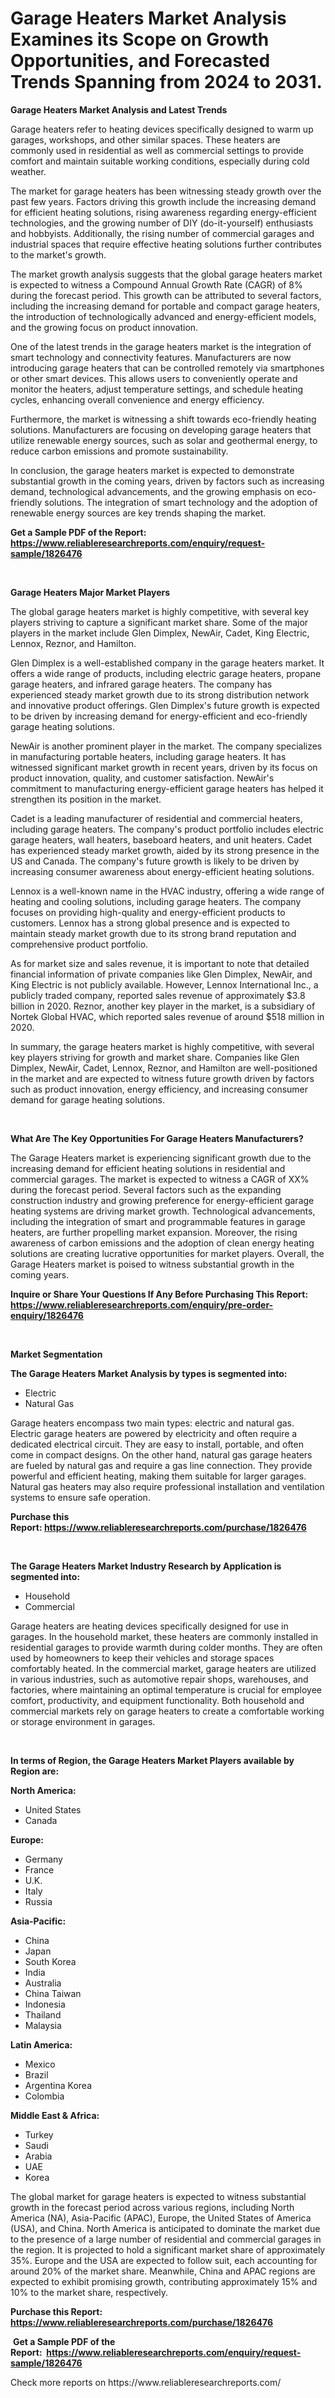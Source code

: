 <p><h1>Garage Heaters Market Analysis Examines its Scope on Growth Opportunities, and Forecasted Trends Spanning from 2024 to 2031.</h1></p><p><strong>Garage Heaters Market Analysis and Latest Trends</strong></p>
<p><p>Garage heaters refer to heating devices specifically designed to warm up garages, workshops, and other similar spaces. These heaters are commonly used in residential as well as commercial settings to provide comfort and maintain suitable working conditions, especially during cold weather.</p><p>The market for garage heaters has been witnessing steady growth over the past few years. Factors driving this growth include the increasing demand for efficient heating solutions, rising awareness regarding energy-efficient technologies, and the growing number of DIY (do-it-yourself) enthusiasts and hobbyists. Additionally, the rising number of commercial garages and industrial spaces that require effective heating solutions further contributes to the market's growth.</p><p>The market growth analysis suggests that the global garage heaters market is expected to witness a Compound Annual Growth Rate (CAGR) of 8% during the forecast period. This growth can be attributed to several factors, including the increasing demand for portable and compact garage heaters, the introduction of technologically advanced and energy-efficient models, and the growing focus on product innovation.</p><p>One of the latest trends in the garage heaters market is the integration of smart technology and connectivity features. Manufacturers are now introducing garage heaters that can be controlled remotely via smartphones or other smart devices. This allows users to conveniently operate and monitor the heaters, adjust temperature settings, and schedule heating cycles, enhancing overall convenience and energy efficiency.</p><p>Furthermore, the market is witnessing a shift towards eco-friendly heating solutions. Manufacturers are focusing on developing garage heaters that utilize renewable energy sources, such as solar and geothermal energy, to reduce carbon emissions and promote sustainability.</p><p>In conclusion, the garage heaters market is expected to demonstrate substantial growth in the coming years, driven by factors such as increasing demand, technological advancements, and the growing emphasis on eco-friendly solutions. The integration of smart technology and the adoption of renewable energy sources are key trends shaping the market.</p></p>
<p><strong>Get a Sample PDF of the Report:&nbsp; <a href="https://www.reliableresearchreports.com/enquiry/request-sample/1826476">https://www.reliableresearchreports.com/enquiry/request-sample/1826476</a></strong></p>
<p>&nbsp;</p>
<p><strong>Garage Heaters Major Market Players</strong></p>
<p><p>The global garage heaters market is highly competitive, with several key players striving to capture a significant market share. Some of the major players in the market include Glen Dimplex, NewAir, Cadet, King Electric, Lennox, Reznor, and Hamilton. </p><p>Glen Dimplex is a well-established company in the garage heaters market. It offers a wide range of products, including electric garage heaters, propane garage heaters, and infrared garage heaters. The company has experienced steady market growth due to its strong distribution network and innovative product offerings. Glen Dimplex's future growth is expected to be driven by increasing demand for energy-efficient and eco-friendly garage heating solutions.</p><p>NewAir is another prominent player in the market. The company specializes in manufacturing portable heaters, including garage heaters. It has witnessed significant market growth in recent years, driven by its focus on product innovation, quality, and customer satisfaction. NewAir's commitment to manufacturing energy-efficient garage heaters has helped it strengthen its position in the market.</p><p>Cadet is a leading manufacturer of residential and commercial heaters, including garage heaters. The company's product portfolio includes electric garage heaters, wall heaters, baseboard heaters, and unit heaters. Cadet has experienced steady market growth, aided by its strong presence in the US and Canada. The company's future growth is likely to be driven by increasing consumer awareness about energy-efficient heating solutions.</p><p>Lennox is a well-known name in the HVAC industry, offering a wide range of heating and cooling solutions, including garage heaters. The company focuses on providing high-quality and energy-efficient products to customers. Lennox has a strong global presence and is expected to maintain steady market growth due to its strong brand reputation and comprehensive product portfolio.</p><p>As for market size and sales revenue, it is important to note that detailed financial information of private companies like Glen Dimplex, NewAir, and King Electric is not publicly available. However, Lennox International Inc., a publicly traded company, reported sales revenue of approximately $3.8 billion in 2020. Reznor, another key player in the market, is a subsidiary of Nortek Global HVAC, which reported sales revenue of around $518 million in 2020.</p><p>In summary, the garage heaters market is highly competitive, with several key players striving for growth and market share. Companies like Glen Dimplex, NewAir, Cadet, Lennox, Reznor, and Hamilton are well-positioned in the market and are expected to witness future growth driven by factors such as product innovation, energy efficiency, and increasing consumer demand for garage heating solutions.</p></p>
<p>&nbsp;</p>
<p><strong>What Are The Key Opportunities For Garage Heaters Manufacturers?</strong></p>
<p><p>The Garage Heaters market is experiencing significant growth due to the increasing demand for efficient heating solutions in residential and commercial garages. The market is expected to witness a CAGR of XX% during the forecast period. Several factors such as the expanding construction industry and growing preference for energy-efficient garage heating systems are driving market growth. Technological advancements, including the integration of smart and programmable features in garage heaters, are further propelling market expansion. Moreover, the rising awareness of carbon emissions and the adoption of clean energy heating solutions are creating lucrative opportunities for market players. Overall, the Garage Heaters market is poised to witness substantial growth in the coming years.</p></p>
<p><strong>Inquire or Share Your Questions If Any Before Purchasing This Report: <a href="https://www.reliableresearchreports.com/enquiry/pre-order-enquiry/1826476">https://www.reliableresearchreports.com/enquiry/pre-order-enquiry/1826476</a></strong></p>
<p>&nbsp;</p>
<p><strong>Market Segmentation</strong></p>
<p><strong>The Garage Heaters Market Analysis by types is segmented into:</strong></p>
<p><ul><li>Electric</li><li>Natural Gas</li></ul></p>
<p><p>Garage heaters encompass two main types: electric and natural gas. Electric garage heaters are powered by electricity and often require a dedicated electrical circuit. They are easy to install, portable, and often come in compact designs. On the other hand, natural gas garage heaters are fueled by natural gas and require a gas line connection. They provide powerful and efficient heating, making them suitable for larger garages. Natural gas heaters may also require professional installation and ventilation systems to ensure safe operation.</p></p>
<p><strong>Purchase this Report:&nbsp;<a href="https://www.reliableresearchreports.com/purchase/1826476">https://www.reliableresearchreports.com/purchase/1826476</a></strong></p>
<p>&nbsp;</p>
<p><strong>The Garage Heaters Market Industry Research by Application is segmented into:</strong></p>
<p><ul><li>Household</li><li>Commercial</li></ul></p>
<p><p>Garage heaters are heating devices specifically designed for use in garages. In the household market, these heaters are commonly installed in residential garages to provide warmth during colder months. They are often used by homeowners to keep their vehicles and storage spaces comfortably heated. In the commercial market, garage heaters are utilized in various industries, such as automotive repair shops, warehouses, and factories, where maintaining an optimal temperature is crucial for employee comfort, productivity, and equipment functionality. Both household and commercial markets rely on garage heaters to create a comfortable working or storage environment in garages.</p></p>
<p>&nbsp;</p>
<p><strong>In terms of Region, the Garage Heaters Market Players available by Region are:</strong></p>
<p>
    <p> <strong> North America: </strong>
        <ul>
            <li>United States</li>
            <li>Canada</li>
        </ul>
        </p> 
    <p> <strong> Europe: </strong>
        <ul>
            <li>Germany</li>
            <li>France</li>
            <li>U.K.</li>
            <li>Italy</li>
            <li>Russia</li>
        </ul>
        </p> 
    <p> <strong> Asia-Pacific: </strong>
        <ul>
            <li>China</li>
            <li>Japan</li>
            <li>South Korea</li>
            <li>India</li>
            <li>Australia</li>
            <li>China Taiwan</li>
            <li>Indonesia</li>
            <li>Thailand</li>
            <li>Malaysia</li>
        </ul>
        </p> 
    <p> <strong> Latin America: </strong>
        <ul>
            <li>Mexico</li>
            <li>Brazil</li>
            <li>Argentina Korea</li>
            <li>Colombia</li>
        </ul>
        </p> 
    <p> <strong> Middle East & Africa: </strong>
        <ul>
            <li>Turkey</li>
            <li>Saudi</li>
            <li>Arabia</li>
            <li>UAE</li>
            <li>Korea</li>
        </ul>
    </p>
    </p>
<p><p>The global market for garage heaters is expected to witness substantial growth in the forecast period across various regions, including North America (NA), Asia-Pacific (APAC), Europe, the United States of America (USA), and China. North America is anticipated to dominate the market due to the presence of a large number of residential and commercial garages in the region. It is projected to hold a significant market share of approximately 35%. Europe and the USA are expected to follow suit, each accounting for around 20% of the market share. Meanwhile, China and APAC regions are expected to exhibit promising growth, contributing approximately 15% and 10% to the market share, respectively.</p></p>
<p><strong>Purchase this Report: <a href="https://www.reliableresearchreports.com/purchase/1826476">https://www.reliableresearchreports.com/purchase/1826476</a></strong></p>
<p>&nbsp;<strong>Get a Sample PDF of the Report:&nbsp;&nbsp;<a href="https://www.reliableresearchreports.com/enquiry/request-sample/1826476">https://www.reliableresearchreports.com/enquiry/request-sample/1826476</a></strong></p>
<p><strong></strong></p>
<p>Check more reports on https://www.reliableresearchreports.com/</p>